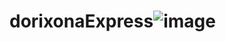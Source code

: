 # dorixonaExpress![image](https://github.com/abduhodi/dorixonaExpress/assets/62491721/d624332a-c907-4ba5-ad91-a3c67cbfca00)
